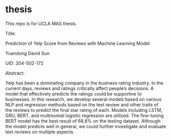 # thesis
This repo is for UCLA MAS thesis. 

Title:

Prediction of Yelp Score from Reviews with Machine Learning Model


Yuandong David Sun

UID: 204-502-172

Abstract:

Yelp has been a dominating company in the business rating industry. In the current days,
reviews and ratings critically affect people’s decisions. A model that effectively predicts
the ratings could be supportive to businesses. In this research, we develop several models
based on various NLP and regression methods based on the text review and other traits of
the reviews to predict the final star rating of each. Models including LSTM, GRU, BERT,
and multinomial logistic regression are utilized. The fine-tuning BERT model has the best
result of 68.8% on the testing dataset. Although the model predicts well in general, we could
further investigate and evaluate text reviews on multiple aspects.
